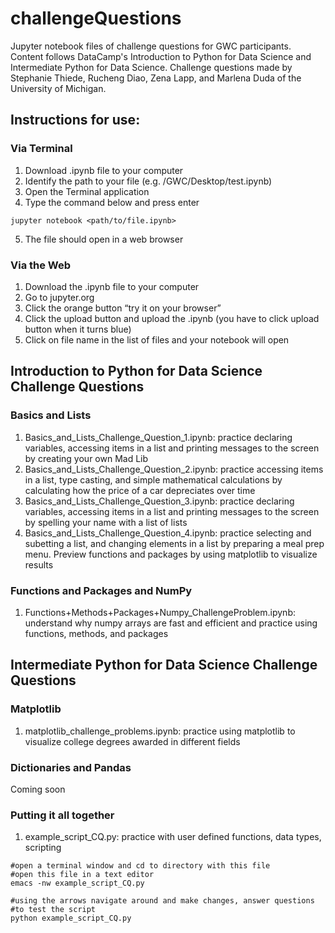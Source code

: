 # challengeQuestions
Jupyter notebook files of challenge questions for GWC participants. Content follows DataCamp's Introduction to Python for Data Science and Intermediate Python for Data Science. Challenge questions made by Stephanie Thiede, Rucheng Diao, Zena Lapp, and Marlena Duda of the University of Michigan.

## Instructions for use:
### Via Terminal
1) Download .ipynb file to your computer
2) Identify the path to your file (e.g. /GWC/Desktop/test.ipynb)
3) Open the Terminal application 
4) Type the command below and press enter
```
jupyter notebook <path/to/file.ipynb>
```
5) The file should open in a web browser

### Via the Web
1) Download the .ipynb file to your computer
1) Go to jupyter.org
2) Click the orange button “try it on your browser”
3) Click the upload button and upload the .ipynb (you have to click upload button when it turns blue)
4) Click on file name in the list of files and your notebook will open

## Introduction to Python for Data Science Challenge Questions
### Basics and Lists
1) Basics_and_Lists_Challenge_Question_1.ipynb: practice declaring variables, accessing items in a list and printing messages to the screen by creating your own Mad Lib
2) Basics_and_Lists_Challenge_Question_2.ipynb: practice accessing items in a list, type casting, and simple mathematical calculations by calculating how the price of a car depreciates over time
3) Basics_and_Lists_Challenge_Question_3.ipynb: practice declaring variables, accessing items in a list and printing messages to the screen by spelling your name with a list of lists 
4) Basics_and_Lists_Challenge_Question_4.ipynb: practice selecting and subetting a list, and changing elements in a list by preparing a meal prep menu. Preview functions and packages by using matplotlib to visualize results

### Functions and Packages and NumPy
1) Functions+Methods+Packages+Numpy_ChallengeProblem.ipynb: understand why numpy arrays are fast and efficient and practice using functions, methods, and packages

## Intermediate Python for Data Science Challenge Questions
### Matplotlib
1) matplotlib_challenge_problems.ipynb: practice using matplotlib to visualize college degrees awarded in different fields

### Dictionaries and Pandas
Coming soon

### Putting it all together
1) example_script_CQ.py: practice with user defined functions, data types, scripting
```
#open a terminal window and cd to directory with this file
#open this file in a text editor
emacs -nw example_script_CQ.py

#using the arrows navigate around and make changes, answer questions
#to test the script 
python example_script_CQ.py
```


